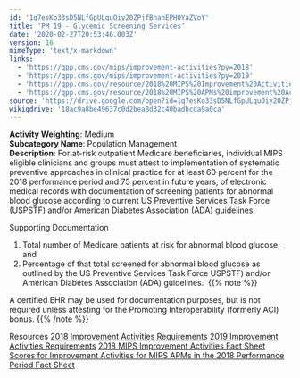 ```yaml
---
id: '1q7esKo33sD5NLfGpULquOiy20ZPjfBnahEPH0YaZVoY'
title: 'PM 19 - Glycemic Screening Services'
date: '2020-02-27T20:53:46.003Z'
version: 16
mimeType: 'text/x-markdown'
links:
  - 'https://qpp.cms.gov/mips/improvement-activities?py=2018'
  - 'https://qpp.cms.gov/mips/improvement-activities?py=2019'
  - 'https://qpp.cms.gov/resource/2018%20MIPS%20Improvement%20Activities%20Fact%20Sheet'
  - 'https://qpp.cms.gov/resource/2018%20MIPS%20APMs%20improvement%20Activities%20scores%20fact%20sheet'
source: 'https://drive.google.com/open?id=1q7esKo33sD5NLfGpULquOiy20ZPjfBnahEPH0YaZVoY'
wikigdrive: '18ac9a8be49637c0d2bea8d32c40badbcda9a0ca'
---
```





**Activity Weighting**: Medium  
**Subcategory Name**: Population Management  
**Description**: For at-risk outpatient Medicare beneficiaries, individual MIPS eligible clinicians and groups must attest to implementation of systematic preventive approaches in clinical practice for at least 60 percent for the 2018 performance period and 75 percent in future years, of electronic medical records with documentation of screening patients for abnormal blood glucose according to current US Preventive Services Task Force (USPSTF) and/or American Diabetes Association (ADA) guidelines.




Supporting Documentation
1. Total number of Medicare patients at risk for abnormal blood glucose; and 
2. Percentage of that total screened for abnormal blood glucose as outlined by the US Preventive Services Task Force USPSTF) and/or American Diabetes Association (ADA) guidelines. 
{{% note %}}

A certified EHR may be used for documentation purposes, but is not required unless attesting for the Promoting Interoperability (formerly ACI) bonus.
{{% /note %}}



Resources
[2018 Improvement Activities Requirements](https://qpp.cms.gov/mips/improvement-activities?py=2018)
[2019 Improvement Activities Requirements](https://qpp.cms.gov/mips/improvement-activities?py=2019)
[2018 MIPS Improvement Activities Fact Sheet](https://qpp.cms.gov/resource/2018%20MIPS%20Improvement%20Activities%20Fact%20Sheet)
[Scores for Improvement Activities for MIPS APMs in the 2018 Performance Period Fact Sheet](https://qpp.cms.gov/resource/2018%20MIPS%20APMs%20improvement%20Activities%20scores%20fact%20sheet)
